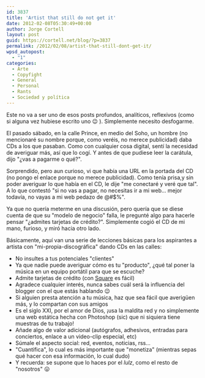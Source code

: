 ```yaml
---
id: 3837
title: 'Artist that still do not get it'
date: 2012-02-08T05:30:49+00:00
author: Jorge Cortell
layout: post
guid: https://cortell.net/blog/?p=3837
permalink: /2012/02/08/artist-that-still-dont-get-it/
wpsd_autopost:
  - "1"
categories:
  - Arte
  - Copyfight
  - General
  - Personal
  - Rants
  - Sociedad y polí­tica
---
```

Este no va a ser uno de esos posts profundos, analíticos, reflexivos (como si alguna vez hubiese escrito uno 😉 ). Simplemente necesito desfogarme.

El pasado sábado, en la calle Prince, en medio del Soho, un hombre (no mencionaré su nombre porque, como veréis, no merece publicidad) daba CDs a los que pasaban. Como con cualquier cosa digital, sentí la necesidad de averiguar más, así que lo cogí. Y antes de que pudiese leer la carátula, dijo "¿vas a pagarme o qué?".

Sorprendido, pero aun curioso, vi que había una URL en la portada del CD (no pongo el enlace porque no merece publicidad). Como tenía prisa,y sin poder averiguar lo que había en el CD, le dije "me conectaré y veré que tal". A lo que contestó "si no vas a pagar, no necesitas ir a mi web... mejor todavía, no vayas a mi web pedazo de @#$%".

Ya que no quería meterme en una discusión, pero quería que se diese cuenta de que su "modelo de negocio" falla, le pregunté algo para hacerle pensar "¿admites tarjetas de crédito?". Simplemente cogió el CD de mi mano, furioso, y miró hacia otro lado.

Básicamente, aquí van una serie de lecciones básicas para los aspirantes a artista con "mi-propia-discográfica" dando CDs en las calles:

  * No insultes a tus potenciales "clientes"
  * Ya que nadie puede averiguar cómo es tu "producto", ¿qué tal poner la música en un equipo portátil para que se escuche?
  * Admite tarjetas de crédito (con <a title="https://squareup.com/" href="https://squareup.com/" target="_blank">Square</a> es fácil)
  * Agradece cualquier interés, nunca sabes cuál será la influencia del blogger con el que estás hablando 😉
  * Si alguien presta atención a tu música, haz que sea fácil que averigüen más, y lo compartan con sus amigos
  * Es el siglo XXI, por el amor de Dios, ¡usa la maldita red y no simplemente una web estática hecha con Photoshop (sic) que ni siquiera tiene muestras de tu trabajo!
  * Añade algo de valor adicional (autógrafos, adhesivos, entradas para conciertos, enlace a un video-clip especial, etc)
  * Súmale el aspecto social: red, eventos, noticias, rss...
  * "Cuantifica", lo cual es más importante que "monetiza" (mientras sepas qué hacer con esa información, lo cual dudo)
  * Y recuerda: se supone que lo haces por el _lulz_, como el resto de "nosotros" 😛

